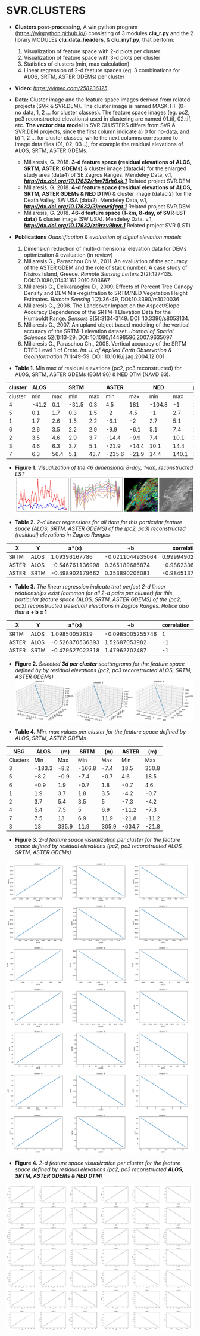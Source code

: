 # SVR.CLUSTERS
* **Clusters post-processing,** A win python program (https://winpython.github.io/) consisting of 3 modules **clu_r.py** and the 2 library MODULEs **clu_data_headers**, & **clu_myf.py**, that perform:
  1. Visualization of feature space with 2-d plots per cluster
  1. Visualization of feature space with 3-d plots per cluster
  1. Statistics of clusters (min, max calculation)
  1. Linear regression of 2-d feature spaces (eg. 3 combinations for ALOS, SRTM, ASTER GDEMs) per cluster
* **Video:** _https://vimeo.com/258236125_
* **Data:** Cluster image and the feature space images derived from related projects (SVR & SVR.DEM). The cluster image is named MASK.TIF (0= no data, 1, 2 ... for cluster classes). The feature space images (eg. pc2, pc3 reconstructed elevations) used in clustering are named 01.tif, 02.tif, etc. **The vector data model** in SVR.CLUSTERS differs from SVR & SVR.DEM projects, since the first column indicate a) 0 for no-data, and b) 1, 2 ... for cluster classes, while the next columns correspond to image data files (01, 02, 03 ..), for example the residual elevations of ALOS, SRTM, ASTER GDEMs.
  * Miliaresis, G. 2018. **3-d feature space (residual elevations of ALOS, SRTM, ASTER, GDEMs)**  & cluster image (datacl4) for the enlarged study area (data4) of SE Zagros Ranges. Mendeley Data, v.1, **_http://dx.doi.org/10.17632/rhw75rh6xk.1_** Related project SVR.DEM
  * Miliaresis, G. 2018. **4-d feature space (residual elevations of ALOS, SRTM, ASTER GDEMs & NED DTM)** & cluster image (datacl2) for the Death Valley, SW USA (data2). Mendeley Data, v.1, **_http://dx.doi.org/10.17632/3jmcw6fggt.1_** Related project SVR.DEM
  * Miliaresis, G. 2018. **46-d feature space (1-km, 8-day, of SVR-LST data)** & cluster image (SW USA). Mendeley Data. v.1,  **_http://dx.doi.org/10.17632/zt9rzv9bwt.1_** Related project SVR (LST)
* **Publications** *Quantification & evaluation of digital elevation models*
  1. Dimension reduction of multi-dimensional elevation data for DEMs optimization & evaluation (in review)
  1. Miliaresis G., Paraschou Ch.V., 2011. An evaluation of the accuracy of the ASTER GDEM and the role of stack number: A case study of   Nisiros Island, Greece. *Remote Sensing Letters*  2(2):127-135. DOI:10.1080/01431161.2010.503667 
  1. Miliaresis G., Delikaraoglou D., 2009. Effects of Percent Tree Canopy Density and DEM Mis-registration to SRTM/NED Vegetation Height Estimates. *Remote Sensing* 1(2):36-49, DOI:10.3390/rs1020036 
  1. Miliaresis G., 2008. The Landcover Impact on the Aspect/Slope Accuracy Dependence of the SRTM-1 Elevation Data for the Humboldt Range. *Sensors* 8(5):3134-3149. DOI: 10.3390/s8053134. 
  1. Miliaresis G., 2007. An upland object based modeling of the vertical accuracy of the SRTM-1 elevation dataset. *Journal of Spatial Sciences* 52(1):13-29. DOI: 10.1080/14498596.2007.9635097 
  1. Miliaresis G., Paraschou Ch., 2005. Vertical accuracy of the SRTM DTED Level 1 of Crete. *Int. J. of Applied Earth Observation & GeoInformation* 7(1):49-59. DOI: 10.1016/j.jag.2004.12.001 


* **Table 1.** Min max of residual elevations (pc2, pc3 reconstructed) for ALOS, SRTM, ASTER GDEMs (EGM 96) & NED DTM (NAVD 83).

| cluster 	| ALOS  	|     	| SRTM  	|     	| ASTER  	|       	| NED    	|       	| percent 	|
|---------	|-------	|------	|-------	|------	|--------	|-------	|--------	|-------	|---------	|
| cluster 	| min   	| max  	| min   	| max  	| min    	| max   	| min    	| max   	| %       	|
| 4       	| -41.2 	| 0.1  	| -31.5 	| 0.3  	| 4.5    	| 181   	| -104.8 	| -1    	| 11.2    	|
| 5       	| 0.1   	| 1.7  	| 0.3   	| 1.5  	| -2     	| 4.5   	| -1     	| 2.7   	| 15.2    	|
| 1       	| 1.7   	| 2.6  	| 1.5   	| 2.2  	| -6.1   	| -2    	| 2.7    	| 5.1   	| 16.5    	|
| 6       	| 2.6   	| 3.5  	| 2.2   	| 2.9  	| -9.9   	| -6.1  	| 5.1    	| 7.4   	| 16.1    	|
| 2       	| 3.5   	| 4.6  	| 2.9   	| 3.7  	| -14.4  	| -9.9  	| 7.4    	| 10.1  	| 15.3    	|
| 3       	| 4.6   	| 6.3  	| 3.7   	| 5.1  	| -21.9  	| -14.4 	| 10.1   	| 14.4  	| 15.1    	|
| 7       	| 6.3   	| 56.4 	| 5.1   	| 43.7 	| -235.6 	| -21.9 	| 14.4   	| 140.1 	| 10.5    	|

* **Figure 1.** _Visualization of the 46 dimensional 8-day, 1-km, reconstructed LST_
![Example of output images](https://github.com/miliaresis/SVR.CLUSTERS/blob/master/mapping2.jpg)

* **Table 2.** _2-d linear regressions for all data for this particular feature space (ALOS, SRTM, ASTER GDEMS) of the (pc2, pc3) reconstructed (residual) elevations in Zagros Ranges_ 

| X     	| Y    	| a*(x)           	| +b               	| correlation     	| p 	| std.error           	|
|-------	|------	|-----------------	|------------------	|-----------------	|---	|---------------------	|
| SRTM  	| ALOS 	| 1.09396167786   	| -0.0211044935064 	| 0.999949028854  	| 0 	| 0.00000209006029549 	|
| ASTER 	| ALOS 	| -0.546761136998 	| 0.365189686874   	| -0.986233601935 	| 0 	| 0.0000173462688792  	|
| ASTER 	| SRTM 	| -0.498902179662 	| 0.353890206081   	| -0.98451379167  	| 0 	| 0.0000168095510177  	|

* **Table 3.** _The linear regression indicate that perfect 2-d linear relationships exist (common for all 2-d pairs per cluster) for this particular feature space (ALOS, SRTM, ASTER GDEMS) of the (pc2, pc3) reconstructed (residual) elevations in Zagros Ranges.  Notice also that_ **a + b = 1**

| X     	| Y    	| a*(x)           	| +b               	| correlation 	| p 	| std.error                	|
|-------	|------	|-----------------	|------------------	|-------------	|---	|--------------------------	|
| SRTM  	| ALOS 	| 1.09850052619   	| -0.0985005255746 	| 1           	| 0 	| 0.000000000208527943367  	|
| ASTER 	| ALOS 	| -0.526870536393 	| 1.52687053982    	| -1          	| 0 	| 0.0000000000466846053007 	|
| ASTER 	| SRTM 	| -0.479627022318 	| 1.47962702487    	| -1          	| 0 	| 0.0000000000673680778821 	|

* **Figure 2.** _Selected **3d per cluster** scattergrams for the feature space defined by by residual elevations (pc2,  pc3 reconstructed ALOS, SRTM, ASTER GDEMs)_
![Example of output images](https://github.com/miliaresis/SVR.CLUSTERS/blob/master/mapping_3d.jpg)

* **Table 4.** _Min, max values per cluster for the feature space defined by ALOS, SRTM, ASTER GDEMs_

| NBG      	| ALOS   	|    (m)	| SRTM   	|   (m)  	| ASTER  	|    (m) 	|
|----------	|--------	|-------	|--------	|-------	|--------	|-------	|
| Clusters 	| Min    	| Max   	| Min    	| Max   	| Min    	| Max   	|
| 3        	| -183.3 	| -8.2  	| -166.8 	| -7.4  	| 18.5   	| 350.8 	|
| 5        	| -8.2   	| -0.9  	| -7.4   	| -0.7  	| 4.6    	| 18.5  	|
| 6        	| -0.9   	| 1.9   	| -0.7   	| 1.8   	| -0.7   	| 4.6   	|
| 1        	| 1.9    	| 3.7   	| 1.8    	| 3.5   	| -4.2   	| -0.7  	|
| 2        	| 3.7    	| 5.4   	| 3.5    	| 5     	| -7.3   	| -4.2  	|
| 4        	| 5.4    	| 7.5   	| 5      	| 6.9   	| -11.2  	| -7.3  	|
| 7        	| 7.5    	| 13    	| 6.9    	| 11.9  	| -21.8  	| -11.2 	|
| 3        	| 13     	| 335.9 	| 11.9   	| 305.9 	| -634.7 	| -21.8 	|

* **Figure 3.** _2-d feature space visualization per cluster for the feature space defined by residual elevations (pc2,  pc3 reconstructed ALOS, SRTM, ASTER GDEMs)_

![Example of output images](https://github.com/miliaresis/SVR.CLUSTERS/blob/master/mapping.png)

* **Figure 4.** _2-d feature space visualization per cluster for the feature space defined by residual elevations (pc2,  pc3 reconstructed **ALOS, SRTM, ASTER GDEMs & NED DTM**)_

![Example of output images](https://github.com/miliaresis/SVR.CLUSTERS/blob/master/mapping_4db.jpg)
